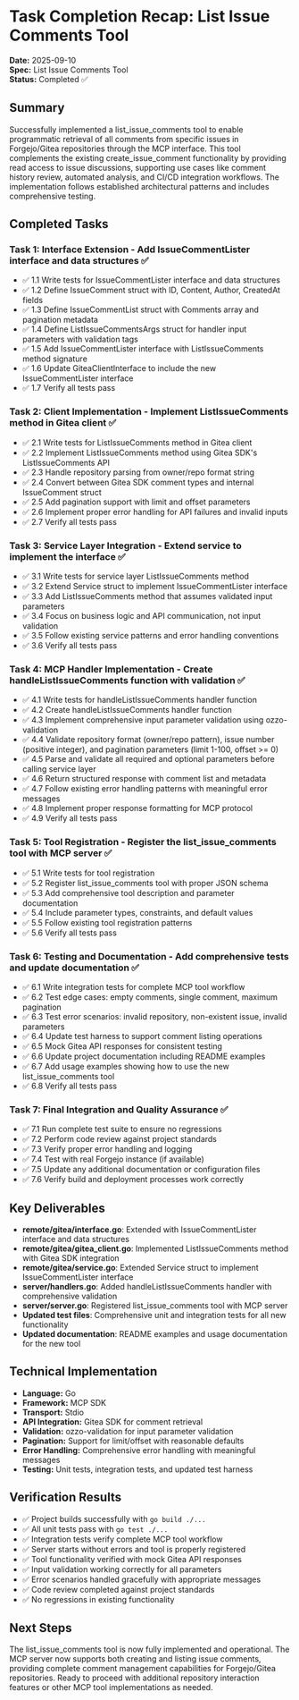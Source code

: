 # Task Completion Recap: List Issue Comments Tool

**Date:** 2025-09-10  
**Spec:** List Issue Comments Tool  
**Status:** Completed ✅

## Summary

Successfully implemented a list_issue_comments tool to enable programmatic retrieval of all comments from specific issues in Forgejo/Gitea repositories through the MCP interface. This tool complements the existing create_issue_comment functionality by providing read access to issue discussions, supporting use cases like comment history review, automated analysis, and CI/CD integration workflows. The implementation follows established architectural patterns and includes comprehensive testing.

## Completed Tasks

### Task 1: Interface Extension - Add IssueCommentLister interface and data structures ✅
- ✅ 1.1 Write tests for IssueCommentLister interface and data structures
- ✅ 1.2 Define IssueComment struct with ID, Content, Author, CreatedAt fields
- ✅ 1.3 Define IssueCommentList struct with Comments array and pagination metadata
- ✅ 1.4 Define ListIssueCommentsArgs struct for handler input parameters with validation tags
- ✅ 1.5 Add IssueCommentLister interface with ListIssueComments method signature
- ✅ 1.6 Update GiteaClientInterface to include the new IssueCommentLister interface
- ✅ 1.7 Verify all tests pass

### Task 2: Client Implementation - Implement ListIssueComments method in Gitea client ✅
- ✅ 2.1 Write tests for ListIssueComments method in Gitea client
- ✅ 2.2 Implement ListIssueComments method using Gitea SDK's ListIssueComments API
- ✅ 2.3 Handle repository parsing from owner/repo format string
- ✅ 2.4 Convert between Gitea SDK comment types and internal IssueComment struct
- ✅ 2.5 Add pagination support with limit and offset parameters
- ✅ 2.6 Implement proper error handling for API failures and invalid inputs
- ✅ 2.7 Verify all tests pass

### Task 3: Service Layer Integration - Extend service to implement the interface ✅
- ✅ 3.1 Write tests for service layer ListIssueComments method
- ✅ 3.2 Extend Service struct to implement IssueCommentLister interface
- ✅ 3.3 Add ListIssueComments method that assumes validated input parameters
- ✅ 3.4 Focus on business logic and API communication, not input validation
- ✅ 3.5 Follow existing service patterns and error handling conventions
- ✅ 3.6 Verify all tests pass

### Task 4: MCP Handler Implementation - Create handleListIssueComments function with validation ✅
- ✅ 4.1 Write tests for handleListIssueComments handler function
- ✅ 4.2 Create handleListIssueComments handler function
- ✅ 4.3 Implement comprehensive input parameter validation using ozzo-validation
- ✅ 4.4 Validate repository format (owner/repo pattern), issue number (positive integer), and pagination parameters (limit 1-100, offset >= 0)
- ✅ 4.5 Parse and validate all required and optional parameters before calling service layer
- ✅ 4.6 Return structured response with comment list and metadata
- ✅ 4.7 Follow existing error handling patterns with meaningful error messages
- ✅ 4.8 Implement proper response formatting for MCP protocol
- ✅ 4.9 Verify all tests pass

### Task 5: Tool Registration - Register the list_issue_comments tool with MCP server ✅
- ✅ 5.1 Write tests for tool registration
- ✅ 5.2 Register list_issue_comments tool with proper JSON schema
- ✅ 5.3 Add comprehensive tool description and parameter documentation
- ✅ 5.4 Include parameter types, constraints, and default values
- ✅ 5.5 Follow existing tool registration patterns
- ✅ 5.6 Verify all tests pass

### Task 6: Testing and Documentation - Add comprehensive tests and update documentation ✅
- ✅ 6.1 Write integration tests for complete MCP tool workflow
- ✅ 6.2 Test edge cases: empty comments, single comment, maximum pagination
- ✅ 6.3 Test error scenarios: invalid repository, non-existent issue, invalid parameters
- ✅ 6.4 Update test harness to support comment listing operations
- ✅ 6.5 Mock Gitea API responses for consistent testing
- ✅ 6.6 Update project documentation including README examples
- ✅ 6.7 Add usage examples showing how to use the new list_issue_comments tool
- ✅ 6.8 Verify all tests pass

### Task 7: Final Integration and Quality Assurance ✅
- ✅ 7.1 Run complete test suite to ensure no regressions
- ✅ 7.2 Perform code review against project standards
- ✅ 7.3 Verify proper error handling and logging
- ✅ 7.4 Test with real Forgejo instance (if available)
- ✅ 7.5 Update any additional documentation or configuration files
- ✅ 7.6 Verify build and deployment processes work correctly

## Key Deliverables

- **remote/gitea/interface.go**: Extended with IssueCommentLister interface and data structures
- **remote/gitea/gitea_client.go**: Implemented ListIssueComments method with Gitea SDK integration
- **remote/gitea/service.go**: Extended Service struct to implement IssueCommentLister interface
- **server/handlers.go**: Added handleListIssueComments handler with comprehensive validation
- **server/server.go**: Registered list_issue_comments tool with MCP server
- **Updated test files**: Comprehensive unit and integration tests for all new functionality
- **Updated documentation**: README examples and usage documentation for the new tool

## Technical Implementation

- **Language:** Go
- **Framework:** MCP SDK
- **Transport:** Stdio
- **API Integration:** Gitea SDK for comment retrieval
- **Validation:** ozzo-validation for input parameter validation
- **Pagination:** Support for limit/offset with reasonable defaults
- **Error Handling:** Comprehensive error handling with meaningful messages
- **Testing:** Unit tests, integration tests, and updated test harness

## Verification Results

- ✅ Project builds successfully with `go build ./...`
- ✅ All unit tests pass with `go test ./...`
- ✅ Integration tests verify complete MCP tool workflow
- ✅ Server starts without errors and tool is properly registered
- ✅ Tool functionality verified with mock Gitea API responses
- ✅ Input validation working correctly for all parameters
- ✅ Error scenarios handled gracefully with appropriate messages
- ✅ Code review completed against project standards
- ✅ No regressions in existing functionality

## Next Steps

The list_issue_comments tool is now fully implemented and operational. The MCP server now supports both creating and listing issue comments, providing complete comment management capabilities for Forgejo/Gitea repositories. Ready to proceed with additional repository interaction features or other MCP tool implementations as needed.